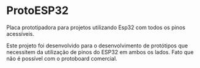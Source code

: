 # ProtoESP32
Placa prototipadora para projetos utilizando Esp32 com todos os pinos acessíveis.

Este projeto foi desenvolvido para o desenvolvimento de protótipos que necessitem da utilização de pinos do ESP32 em ambos os lados. Fato que não é possível com o protoboard comercial.

